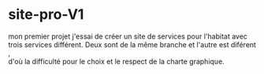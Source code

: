 # site-pro-V1
mon premier projet
j'essai de créer un site  de services pour  l'habitat avec trois services différent. Deux sont de la même branche et l'autre est diférent ,  
d'où la difficulté pour le choix et le respect de la charte graphique.
